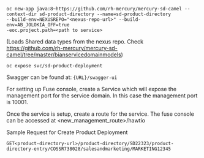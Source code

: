 
```
oc new-app java:8~https://github.com/rh-mercury/mercury-sd-camel --context-dir sd-product-directory --name=sd-product-directory 
--build-env=NEXUSREPO="<nexus-repo-url>" --build-env=AB_JOLOKIA_OFF=true
-eoc.project.path=<path to service>

```
(Loads Shared data types from the nexus repo. Check https://github.com/rh-mercury/mercury-sd-camel/tree/master/bianservicedomainmodels)



```
oc expose svc/sd-product-deployment
```

Swagger can be found at: ```{URL}/swagger-ui```

For setting up Fuse console, create a Service which will expose the management port for the service domain.
In this case the management port is 10001.

Once the service is setup, create a route for the service. The fuse console can be accessed at 
<new_management_route>/hawtio

Sample Request for Create Product Deployment
```
GET<product-directory-url>/product-directory/SD22323/product-directory-entry/COSSR738028/salesandmarketing/MARKETING12345

```